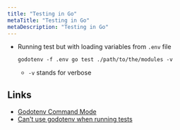 ```yaml
---
title: "Testing in Go"
metaTitle: "Testing in Go"
metaDescription: "Testing in Go"
---
```


- Running test but with loading variables from `.env` file
  ```
  godotenv -f .env go test ./path/to/the/modules -v
  ```
  - `-v` stands for verbose

## Links

- [Godotenv Command Mode](https://github.com/joho/godotenv#command-mode)
- [Can't use godotenv when running tests](https://github.com/joho/godotenv/issues/43)
